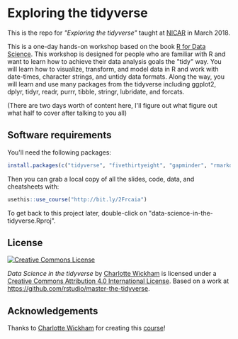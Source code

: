 # Exploring the tidyverse

This is the repo for *"Exploring the tidyverse"* taught at [NICAR](https://www.ire.org/conferences/nicar18/hands-on-training/) in March 2018.

This is a one-day hands-on workshop based on the book [R for Data Science](http://r4ds.had.co.nz/). This workshop is designed for people who are familiar with R and want to learn how to achieve their data analysis goals the "tidy" way. You will learn how to visualize, transform, and model data in R and work with date-times, character strings, and untidy data formats. Along the way, you will learn and use many packages from the tidyverse including ggplot2, dplyr, tidyr, readr, purrr, tibble, stringr, lubridate, and forcats.

(There are two days worth of content here, I'll figure out what figure out what half to cover after talking to you all)

## Software requirements

You'll need the following packages:

```R
install.packages(c("tidyverse", "fivethirtyeight", "gapminder", "rmarkdown", "usethis"))
```

Then you can grab a local copy of all the slides, code, data, and cheatsheets with:

```R
usethis::use_course("http://bit.ly/2Frcaia")
```

To get back to this project later, double-click on "data-science-in-the-tidyverse.Rproj".

## License

<a rel="license" href="http://creativecommons.org/licenses/by/4.0/"><img alt="Creative Commons License" style="border-width:0" src="https://i.creativecommons.org/l/by/4.0/88x31.png" /></a>

<span xmlns:dct="http://purl.org/dc/terms/" property="dct:title">*Data Science in the tidyverse*</span> by <a xmlns:cc="http://creativecommons.org/ns#" href="https://github.com/cwickham/data-science-in-the-tidyverse" property="cc:attributionName" rel="cc:attributionURL">Charlotte Wickham</a> is licensed under a <a rel="license" href="http://creativecommons.org/licenses/by/4.0/">Creative Commons Attribution 4.0 International License</a>.  Based on a work at <a xmlns:dct="http://purl.org/dc/terms/" href="https://github.com/rstudio/master-the-tidyverse" rel="dct:source">https://github.com/rstudio/master-the-tidyverse</a>.

## Acknowledgements

Thanks to [Charlotte Wickham](http://www.cwick.co.nz) for creating this [course](https://github.com/cwickham/data-science-in-tidyverse)!